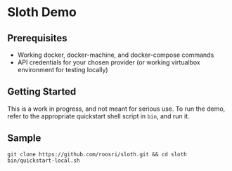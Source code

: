 Sloth Demo
==========

Prerequisites
-------------
- Working docker, docker-machine, and docker-compose commands
- API credentials for your chosen provider (or working virtualbox environment for testing locally)

Getting Started
----------------
This is a work in progress, and not meant for serious use. To run the demo, refer to the appropriate quickstart shell script in `bin`, and run it.

Sample
------
```
git clone https://github.com/roosri/sloth.git && cd sloth
bin/quickstart-local.sh
```
